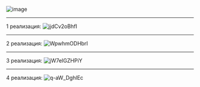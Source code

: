 ![image](https://user-images.githubusercontent.com/89483642/209478530-9ffee7ce-c497-442a-ab96-c8ba1b1e3371.png) 
***
1 реализация: ![jjdCv2oBhfI](https://user-images.githubusercontent.com/89483642/209478543-44ec73e7-4910-4aae-85f1-54cb99ca89db.jpg)
***
2 реализация: ![WpwhmODHbrI](https://user-images.githubusercontent.com/89483642/209478553-f6b36762-7341-44cf-899e-29fb5c12d0fa.jpg)
***
3 реализация: ![jW7eIGZHPiY](https://user-images.githubusercontent.com/89483642/209478565-fa0edc54-2c90-4afd-a43d-01bbeae293c3.jpg)
***
4 реализация: ![q-aW_DghlEc](https://user-images.githubusercontent.com/89483642/209478569-e5482076-2060-4694-9ca8-83f5833fc35e.jpg)
